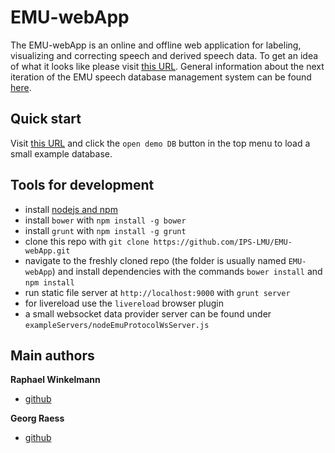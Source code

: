 # EMU-webApp

The EMU-webApp is an online and offline web application for labeling, visualizing and correcting speech and derived speech data. To get an idea of what it looks like please visit [this URL](http://ips-lmu.github.io/EMU-webApp/). General information about the next iteration of the EMU speech database management system can be found [here](http://ips-lmu.github.io/EMU.html).


## Quick start

Visit [this URL](http://ips-lmu.github.io/EMU-webApp/) and click the `open demo DB` button in the top menu to load a small example database.

## Tools for development

* install [nodejs and npm](http://nodejs.org/)
* install `bower` with `npm install -g bower`
* install `grunt` with `npm install -g grunt`
* clone this repo with `git clone https://github.com/IPS-LMU/EMU-webApp.git`
* navigate to the freshly cloned repo (the folder is usually named `EMU-webApp`) and install dependencies with the commands `bower install` and `npm install`
* run static file server at `http://localhost:9000`  with `grunt server`
* for livereload use the `livereload` browser plugin
* a small websocket data provider server can be found under `exampleServers/nodeEmuProtocolWsServer.js`

## Main authors

**Raphael Winkelmann**

+ [github](http://github.com/raphywink)

**Georg Raess**

+ [github](http://github.com/georgraess)
